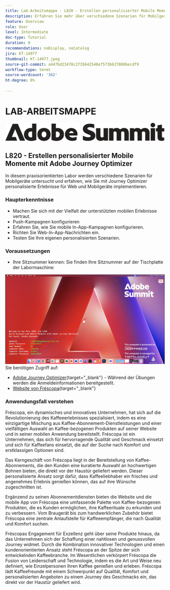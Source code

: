```yaml
---
title: Lab-Arbeitsmappe - L820 - Erstellen personalisierter Mobile Momente mit Adobe Journey Optimizer
description: Erfahren Sie mehr über verschiedene Szenarien für Mobilgeräte und erfahren Sie, wie Sie mit Journey Optimizer personalisierte Erlebnisse für Web und Mobilgeräte implementieren.
feature: Overview
role: User
level: Intermediate
doc-type: Tutorial
duration: 0
recommendations: noDisplay, noCatalog
jira: KT-14977
thumbnail: KT-14977.jpeg
source-git-commit: a447bd23478c2735642548ef573b627889becdf9
workflow-type: tm+mt
source-wordcount: '362'
ht-degree: 0%

---
```



# LAB-ARBEITSMAPPE

![Adobe Summit - Alternativtext](/help/summit/l820-lab-workbook/assets/adobe-summit.png "Adobe Summit")


## L820 - Erstellen personalisierter Mobile Momente mit Adobe Journey Optimizer

In diesem praxisorientierten Labor werden verschiedene Szenarien für Mobilgeräte untersucht und erfahren, wie Sie mit Journey Optimizer personalisierte Erlebnisse für Web und Mobilgeräte implementieren.

### Haupterkenntnisse

* Machen Sie sich mit der Vielfalt der unterstützten mobilen Erlebnisse vertraut.
* Push-Kampagnen konfigurieren
* Erfahren Sie, wie Sie mobile In-App-Kampagnen konfigurieren.
* Richten Sie Web-In-App-Nachrichten ein.
* Testen Sie Ihre eigenen personalisierten Szenarien.

### Voraussetzungen

* Ihre Sitznummer kennen: Sie finden Ihre Sitznummer auf der Tischplatte der Labormaschine:

![Sitznummer](/help/summit/l820-lab-workbook/assets/locate-seat-number.png)
Sie benötigen Zugriff auf:

* [Adobe Journey Optimizer](https://experience.adobe.com/#/@techmarketingdemos/sname:summit-ajo-lab/journey-optimizer/home){target="_blank"}  - Während der Übungen werden die Anmeldeinformationen bereitgestellt.
* [Website von Fréscopa](https://dsn.adobe.com/p/adobe-summit-2024?token=eyJhbGciOiJIUzI1NiIsInR5cCI6IkpXVCJ9.eyJpZCI6ImFub255bW91cyIsImVtYWlsIjoiYW5vbnltb3VzQGFkb2JlLmNvbSIsImlzc3VlciI6InNoYXJlZC1saW5rIiwiYXJnb24iOnsiYWNjZXNzIjoicmVhZC1wcm9qZWN0IiwicHJvamVjdElkIjoiYWRvYmUtc3VtbWl0LTIwMjQifSwiaWF0IjoxNzEwNTI0MTIwLCJleHAiOjE3MTIzMzg1MjB9.q2uGVst6HjJw8SCWl-3pViNzepkdGnNCvGqZnbbkTsY){target="_blank"}


### Anwendungsfall verstehen

Fréscopa, ein dynamisches und innovatives Unternehmen, hat sich auf die Revolutionierung des Kaffeeerlebnisses spezialisiert, indem es eine einzigartige Mischung aus Kaffee-Abonnement-Dienstleistungen und einer vielfältigen Auswahl an Kaffee-bezogenen Produkten auf seiner Website und in seiner mobilen Anwendung bereitstellt. Fréscopa ist ein Unternehmen, das sich für hervorragende Qualität und Geschmack einsetzt und sich für Kaffeefans einsetzt, die auf der Suche nach Komfort und erstklassigen Optionen sind.

Das Kerngeschäft von Fréscopa liegt in der Bereitstellung von Kaffee-Abonnements, die den Kunden eine kuratierte Auswahl an hochwertigen Bohnen bieten, die direkt vor der Haustür geliefert werden. Dieser personalisierte Ansatz sorgt dafür, dass Kaffeeliebhaber ein frisches und angenehmes Erlebnis genießen können, das auf ihre Wünsche zugeschnitten ist.

Ergänzend zu seinen Abonnementdiensten bieten die Website und die mobile App von Fréscopa eine umfassende Palette von Kaffee-bezogenen Produkten, die es Kunden ermöglichen, ihre Kaffeerituale zu erkunden und zu verbessern. Vom Braugerät bis zum handwerklichen Zubehör bietet Fréscopa eine zentrale Anlaufstelle für Kaffeeempfänger, die nach Qualität und Komfort suchen.

Fréscopas Engagement für Exzellenz geht über seine Produkte hinaus, da das Unternehmen sich der Schaffung einer nahtlosen und genussvollen Journey widmet. Durch die Kombination innovativer Technologien und einen kundenorientierten Ansatz steht Fréscopa an der Spitze der sich entwickelnden Kaffeebranche. Im Wesentlichen verkörpert Fréscopa die Fusion von Leidenschaft und Technologie, indem es die Art und Weise neu definiert, wie Einzelpersonen ihren Kaffee genießen und erleben. Fréscopa lädt Kaffeefreunde mit einem Schwerpunkt auf Qualität, Komfort und personalisierten Angeboten zu einem Journey des Geschmacks ein, das direkt vor der Haustür geliefert wird.



